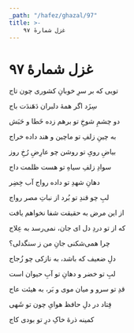 ```yaml
---
_path: "/hafez/ghazal/97"
title: >-
    غزل شمارهٔ ۹۷
---
```

# غزل شمارهٔ ۹۷

<div class="b" id="bn1"><div class="m1"><p>تویی که بر سرِ خوبانِ کشوری چون تاج</p></div>
<div class="m2"><p>سِزَد اگر همهٔ دلبران دَهَندَت باج</p></div></div>
<div class="b" id="bn2"><div class="m1"><p>دو چشمِ شوخِ تو برهم زده خَطا و حَبَش</p></div>
<div class="m2"><p>به چینِ زلفِ تو ماچین و هند داده خراج</p></div></div>
<div class="b" id="bn3"><div class="m1"><p>بیاضِ رویِ تو روشن چو عارِضِ رُخِ روز</p></div>
<div class="m2"><p>سوادِ زلفِ سیاهِ تو هست ظلمت داج</p></div></div>
<div class="b" id="bn4"><div class="m1"><p>دهانِ شهدِ تو داده رواج آب خِضِر</p></div>
<div class="m2"><p>لبِ چو قندِ تو بُرد از نباتِ مصر رواج</p></div></div>
<div class="b" id="bn5"><div class="m1"><p>از این مرض به حقیقت شفا نخواهم یافت</p></div>
<div class="m2"><p>که از تو دردِ دل ای جان، نمی‌رسد به عِلاج</p></div></div>
<div class="b" id="bn6"><div class="m1"><p>چرا همی‌شکنی جانِ من ز سنگدلی؟</p></div>
<div class="m2"><p>دلِ ضعیف که باشد، به نازکی چو زُجاج</p></div></div>
<div class="b" id="bn7"><div class="m1"><p>لبِ تو خضر و دهانِ تو آبِ حیوان است</p></div>
<div class="m2"><p>قدِ تو سرو و میان موی و بَر، به هیئت عاج</p></div></div>
<div class="b" id="bn8"><div class="m1"><p>فِتاد در دلِ حافظ هوایِ چون تو شَهی</p></div>
<div class="m2"><p>کمینه ذرهٔ خاکِ درِ تو بودی کاج</p></div></div>

